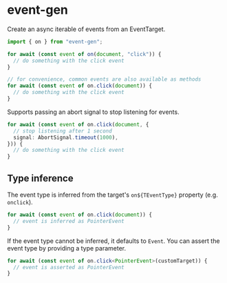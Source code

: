 # event-gen

Create an async iterable of events from an EventTarget.

```ts
import { on } from "event-gen";

for await (const event of on(document, "click")) {
  // do something with the click event
}

// for convenience, common events are also available as methods
for await (const event of on.click(document)) {
  // do something with the click event
}
```

Supports passing an abort signal to stop listening for events.

```ts
for await (const event of on.click(document, {
  // stop listening after 1 second
  signal: AbortSignal.timeout(1000),
})) {
  // do something with the click event
}
```

## Type inference

The event type is inferred from the target's `on${TEventType}` property (e.g. `onclick`).

```ts
for await (const event of on.click(document)) {
  // event is inferred as PointerEvent
}
```

If the event type cannot be inferred, it defaults to `Event`. You can assert the event type by providing a type parameter.

```ts
for await (const event of on.click<PointerEvent>(customTarget)) {
  // event is asserted as PointerEvent
}
```
